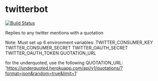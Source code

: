twitterbot
==========

[![Build Status](https://travis-ci.org/jessamynsmith/twitterbot.svg?branch=master)](https://travis-ci.org/jessamynsmith/twitterbot)

Replies to any twitter mentions with a quotation

Note: Must set up 6 environment variables:
TWITTER_CONSUMER_KEY
TWITTER_CONSUMER_SECRET
TWITTER_OAUTH_SECRET
TWITTER_OAUTH_TOKEN
QUOTATION_URL

for the underquoted, use the following QUOTATION_URL:
'https://underquoted.herokuapp.com/api/v1/quotations/?format=json&random=true&limit=1'
